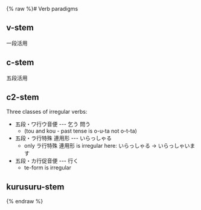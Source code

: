 {% raw %}# Verb paradigms

## v-stem

一段活用

## c-stem

五段活用

## c2-stem

Three classes of irregular verbs:

- 五段・ワ行ウ音便 --- 乞う 問う
  - (tou and kou - past tense is o-u-ta not o-t-ta)
- 五段・ラ行特殊 連用形 --- いらっしゃる
  - only ラ行特殊 連用形 is irregular here: いらっしゃる →
いらっしゃいます
- 五段・カ行促音便 --- 行く
  - te-form is irregular

## kurusuru-stem
{% endraw %}